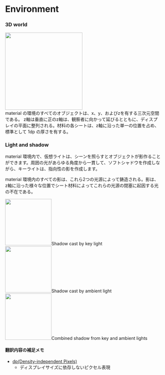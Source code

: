 Environment
===

### 3D world

<img src="http://material-design.storage.googleapis.com/publish/v_1/quantumexternal/0Bx4BSt6jniD7UXpQYWltVjNPWXc/whatismaterial_environment_3d.png" height="250" ><br />
material の環境のすべてのオブジェクトは、x、y、およびzを有する三次元空間である。 z軸は垂直に正のz軸は、観察者に向かって延びるとともに、ディスプレイの平面に整列される。材料の各シートは、z軸に沿った単一の位置を占め、標準として 1dp の厚さを有する。

### Light and shadow

material 環境内で、仮想ライトは、シーンを照らすとオブジェクトが影作ることができます。周囲の光があらゆる角度から一貫して、ソフトシャドウを作成しながら、キーライトは、指向性の影を作成します。

material 環境内のすべての影は、これら2つの光源によって鋳造される。影は、z軸に沿った様々な位置でシート材料によってこれらの光源の閉塞に起因する光の不在である。


<img src="http://material-design.storage.googleapis.com/publish/v_1/quantumexternal/0Bx4BSt6jniD7aUEtMG1ielNEaEk/whatismaterial_environment_shadow1.png" height="150" >Shadow cast by key light<br />
<img src="http://material-design.storage.googleapis.com/publish/v_1/quantumexternal/0Bx4BSt6jniD7ZlNXZTJFX245YUE/whatismaterial_environment_shadow2.png" height="150" >Shadow cast by ambient light<br />
<img src="http://material-design.storage.googleapis.com/publish/v_1/quantumexternal/0Bx4BSt6jniD7Z19QQzFJWXhYT0E/whatismaterial_environment_shadow3.png" height="150" >Combined shadow from key and ambient lights<br />



####  翻訳内容の補足メモ

 + [dp(Density-independent Pixels)](http://developer.android.com/guide/topics/resources/more-resources.html#Dimension)
    + ディスプレイサイズに依存しないピクセル表現
